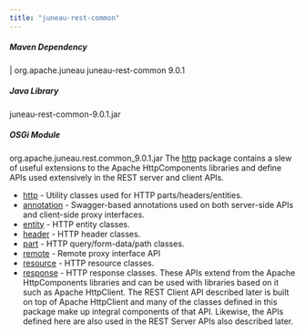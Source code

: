 ```yaml
---
title: "juneau-rest-common"
---
```


##### Maven Dependency
|		org.apache.juneau
juneau-rest-common
9.0.1
##### Java Library
juneau-rest-common-9.0.1.jar
##### OSGi Module
org.apache.juneau.rest.common_9.0.1.jar
The [http](../apidocs/org/apache/juneau/http.html) package contains a slew of useful extensions to the Apache HttpComponents libraries
and define APIs used extensively in the REST server and client APIs.
- [http](../apidocs/org/apache/juneau/http.html) - Utility classes used for HTTP parts/headers/entities.
- [annotation](../apidocs/org/apache/juneau/http/annotation.html) - Swagger-based annotations used on both server-side APIs and client-side proxy interfaces.
- [entity](../apidocs/org/apache/juneau/http/entity.html) - HTTP entity classes.
- [header](../apidocs/org/apache/juneau/http/header.html) - HTTP header classes.
- [part](../apidocs/org/apache/juneau/http/part.html) - HTTP query/form-data/path classes.
- [remote](../apidocs/org/apache/juneau/http/remote.html) - Remote proxy interface API
- [resource](../apidocs/org/apache/juneau/http/resource.html) - HTTP resource classes.
- [response](../apidocs/org/apache/juneau/http/response.html) - HTTP response classes.
These APIs extend from the Apache HttpComponents libraries and can be used with libraries based on it such
as Apache HttpClient.  The REST Client API described later is built on top of Apache HttpClient and many
of the classes defined in this package make up integral components of that API.  Likewise, the APIs
defined here are also used in the REST Server APIs also described later.